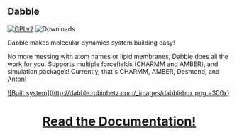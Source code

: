 ## Dabble ##
[![GPLv2](https://img.shields.io/github/license/drorlab/dabble.svg)](http://www.gnu.org/licenses/old-licenses/gpl-2.0.en.html)
![Downloads](https://anaconda.org/rbetz/dabble/badges/downloads.svg)

Dabble makes molecular dynamics system building easy!

No more messing with atom names or lipid membranes, Dabble does all the work for you.
Supports multiple forcefields (CHARMM and AMBER), and simulation packages! Currently,
that's CHARMM, AMBER, Desmond, and Anton!

[![Built system](http://dabble.robinbetz.com/_images/dabblebox.png =300x)](http://dabble.robinbetz.com)

# <center> [Read the Documentation!](http://dabble.robinbetz.com) </center>

